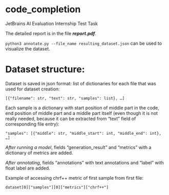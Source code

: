 # code_completion
JetBrains AI Evaluation Internship Test Task

The detailed report is in the file ___report.pdf___.

`python3 annotate.py --file_name resulting_dataset.json` can be used to visualize the dataset.

# Dataset structure:
Dataset is saved in json format: list of dictionaries for each file that was used for dataset creation:

`[{"filename": str, "text": str, "samples": list}, …]`

Each sample is a dictionary with start position of middle part in the code, end position of middle part and a middle part itself (even though it is not really needed, because it can be extracted from “text” field of corresponding file entry):

`"samples": [{"middle": str, "middle_start": int, "middle_end": int}, …]`

*After running a model*, fields “generation_result” and “metrics” with a dictionary of metrics are added.

*After annotating*, fields “annotations” with text annotations and “label” with float label are added.

Example of accessing chrf++ metric of first sample from first file:

`dataset[0]["samples"][0]["metrics"]["chrf++"]`
